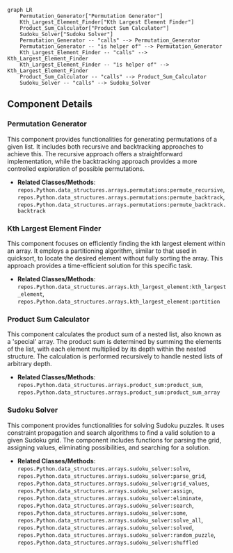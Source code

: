 ```mermaid
graph LR
    Permutation_Generator["Permutation Generator"]
    Kth_Largest_Element_Finder["Kth Largest Element Finder"]
    Product_Sum_Calculator["Product Sum Calculator"]
    Sudoku_Solver["Sudoku Solver"]
    Permutation_Generator -- "calls" --> Permutation_Generator
    Permutation_Generator -- "is helper of" --> Permutation_Generator
    Kth_Largest_Element_Finder -- "calls" --> Kth_Largest_Element_Finder
    Kth_Largest_Element_Finder -- "is helper of" --> Kth_Largest_Element_Finder
    Product_Sum_Calculator -- "calls" --> Product_Sum_Calculator
    Sudoku_Solver -- "calls" --> Sudoku_Solver
```

## Component Details

### Permutation Generator
This component provides functionalities for generating permutations of a given list. It includes both recursive and backtracking approaches to achieve this. The recursive approach offers a straightforward implementation, while the backtracking approach provides a more controlled exploration of possible permutations.
- **Related Classes/Methods**: `repos.Python.data_structures.arrays.permutations:permute_recursive`, `repos.Python.data_structures.arrays.permutations:permute_backtrack`, `repos.Python.data_structures.arrays.permutations:permute_backtrack.backtrack`

### Kth Largest Element Finder
This component focuses on efficiently finding the kth largest element within an array. It employs a partitioning algorithm, similar to that used in quicksort, to locate the desired element without fully sorting the array. This approach provides a time-efficient solution for this specific task.
- **Related Classes/Methods**: `repos.Python.data_structures.arrays.kth_largest_element:kth_largest_element`, `repos.Python.data_structures.arrays.kth_largest_element:partition`

### Product Sum Calculator
This component calculates the product sum of a nested list, also known as a 'special' array. The product sum is determined by summing the elements of the list, with each element multiplied by its depth within the nested structure. The calculation is performed recursively to handle nested lists of arbitrary depth.
- **Related Classes/Methods**: `repos.Python.data_structures.arrays.product_sum:product_sum`, `repos.Python.data_structures.arrays.product_sum:product_sum_array`

### Sudoku Solver
This component provides functionalities for solving Sudoku puzzles. It uses constraint propagation and search algorithms to find a valid solution to a given Sudoku grid. The component includes functions for parsing the grid, assigning values, eliminating possibilities, and searching for a solution.
- **Related Classes/Methods**: `repos.Python.data_structures.arrays.sudoku_solver:solve`, `repos.Python.data_structures.arrays.sudoku_solver:parse_grid`, `repos.Python.data_structures.arrays.sudoku_solver:grid_values`, `repos.Python.data_structures.arrays.sudoku_solver:assign`, `repos.Python.data_structures.arrays.sudoku_solver:eliminate`, `repos.Python.data_structures.arrays.sudoku_solver:search`, `repos.Python.data_structures.arrays.sudoku_solver:some`, `repos.Python.data_structures.arrays.sudoku_solver:solve_all`, `repos.Python.data_structures.arrays.sudoku_solver:solved`, `repos.Python.data_structures.arrays.sudoku_solver:random_puzzle`, `repos.Python.data_structures.arrays.sudoku_solver:shuffled`
